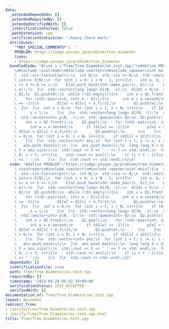 ```yaml
---
data:
  _extendedDependsOn: []
  _extendedRequiredBy: []
  _extendedVerifiedWith: []
  _isVerificationFailed: false
  _pathExtension: cpp
  _verificationStatusIcon: ':heavy_check_mark:'
  attributes:
    '*NOT_SPECIAL_COMMENTS*': ''
    PROBLEM: https://judge.yosupo.jp/problem/tree_diameter
    links:
    - https://judge.yosupo.jp/problem/tree_diameter
  bundledCode: "#line 1 \"Tree/Tree Diameter/ac.test.cpp\"\n#define PROBLEM \"https://judge.yosupo.jp/problem/tree_diameter\"\
    \n#include <iostream>\n#include <vector>\n#include <queue>\nint main(){\n  std::ios_base::sync_with_stdio(false);\n\
    \  std::cin.tie(nullptr);\n  int N;\n  std::cin >> N;\n  std::vector<std::vector<std::pair<int,\
    \ int>>> E(N);\n  for (int i = 0; i < N - 1; i++){\n    int a, b, c;\n    std::cin\
    \ >> a >> b >> c;\n    E[a].push_back(std::make_pair(c, b));\n    E[b].push_back(std::make_pair(c,\
    \ a));\n  }\n  std::vector<long long> d1(N, -1);\n  d1[0] = 0;\n  std::queue<int>\
    \ Q1;\n  Q1.push(0);\n  while (!Q1.empty()){\n    int v = Q1.front();\n    Q1.pop();\n\
    \    for (std::pair<int, int> e : E[v]){\n      int w = e.second;\n      if (d1[w]\
    \ == -1){\n        d1[w] = d1[v] + e.first;\n        Q1.push(w);\n      }\n  \
    \  }\n  }\n  int s = 0;\n  for (int i = 1; i < N; i++){\n    if (d1[i] > d1[s]){\n\
    \      s = i;\n    }\n  }\n  std::vector<long long> d2(N, -1);\n  d2[s] = 0;\n\
    \  std::vector<int> p(N, -1);\n  std::queue<int> Q2;\n  Q2.push(s);\n  while (!Q2.empty()){\n\
    \    int v = Q2.front();\n    Q2.pop();\n    for (std::pair<int, int> e:  E[v]){\n\
    \      int w = e.second;\n      if (d2[w] == -1){\n        p[w] = v;\n       \
    \ d2[w] = d2[v] + e.first;\n        Q2.push(w);\n      }\n    }\n  }\n  int t\
    \ = 0;\n  for (int i = 0; i < N; i++){\n    if (d2[i] > d2[t]){\n      t = i;\n\
    \    }\n  }\n  std::vector<int> ans;\n  for (int i = t; i != s; i = p[i]){\n \
    \   ans.push_back(i);\n  }\n  ans.push_back(s);\n  long long X = d2[t];\n  int\
    \ Y = ans.size();\n  std::cout << X << ' ' << Y << std::endl;\n  for (int i =\
    \ 0; i < Y; i++){\n    std::cout << ans[i];\n    if (i < Y - 1){\n      std::cout\
    \ << ' ';\n    }\n  }\n  std::cout << std::endl;\n}\n"
  code: "#define PROBLEM \"https://judge.yosupo.jp/problem/tree_diameter\"\n#include\
    \ <iostream>\n#include <vector>\n#include <queue>\nint main(){\n  std::ios_base::sync_with_stdio(false);\n\
    \  std::cin.tie(nullptr);\n  int N;\n  std::cin >> N;\n  std::vector<std::vector<std::pair<int,\
    \ int>>> E(N);\n  for (int i = 0; i < N - 1; i++){\n    int a, b, c;\n    std::cin\
    \ >> a >> b >> c;\n    E[a].push_back(std::make_pair(c, b));\n    E[b].push_back(std::make_pair(c,\
    \ a));\n  }\n  std::vector<long long> d1(N, -1);\n  d1[0] = 0;\n  std::queue<int>\
    \ Q1;\n  Q1.push(0);\n  while (!Q1.empty()){\n    int v = Q1.front();\n    Q1.pop();\n\
    \    for (std::pair<int, int> e : E[v]){\n      int w = e.second;\n      if (d1[w]\
    \ == -1){\n        d1[w] = d1[v] + e.first;\n        Q1.push(w);\n      }\n  \
    \  }\n  }\n  int s = 0;\n  for (int i = 1; i < N; i++){\n    if (d1[i] > d1[s]){\n\
    \      s = i;\n    }\n  }\n  std::vector<long long> d2(N, -1);\n  d2[s] = 0;\n\
    \  std::vector<int> p(N, -1);\n  std::queue<int> Q2;\n  Q2.push(s);\n  while (!Q2.empty()){\n\
    \    int v = Q2.front();\n    Q2.pop();\n    for (std::pair<int, int> e:  E[v]){\n\
    \      int w = e.second;\n      if (d2[w] == -1){\n        p[w] = v;\n       \
    \ d2[w] = d2[v] + e.first;\n        Q2.push(w);\n      }\n    }\n  }\n  int t\
    \ = 0;\n  for (int i = 0; i < N; i++){\n    if (d2[i] > d2[t]){\n      t = i;\n\
    \    }\n  }\n  std::vector<int> ans;\n  for (int i = t; i != s; i = p[i]){\n \
    \   ans.push_back(i);\n  }\n  ans.push_back(s);\n  long long X = d2[t];\n  int\
    \ Y = ans.size();\n  std::cout << X << ' ' << Y << std::endl;\n  for (int i =\
    \ 0; i < Y; i++){\n    std::cout << ans[i];\n    if (i < Y - 1){\n      std::cout\
    \ << ' ';\n    }\n  }\n  std::cout << std::endl;\n}"
  dependsOn: []
  isVerificationFile: true
  path: Tree/Tree Diameter/ac.test.cpp
  requiredBy: []
  timestamp: '2023-09-24 05:52:34+09:00'
  verificationStatus: TEST_ACCEPTED
  verifiedWith: []
documentation_of: Tree/Tree Diameter/ac.test.cpp
layout: document
redirect_from:
- /verify/Tree/Tree Diameter/ac.test.cpp
- /verify/Tree/Tree Diameter/ac.test.cpp.html
title: Tree/Tree Diameter/ac.test.cpp
---
```

